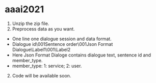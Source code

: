# aaai2021
1. Unzip the zip file.
2. Preprocess data as you want. 
  - One line one dialogue session and data format.
  - Dialogue id\001Sentence order\001Json Format Dialogue\Label1\001\Label2
  - Here Json Format Dialoge contains dialogue text, sentence id and member_type.
  - member_type: 1: service; 2: user.
2. Code will be available soon.
